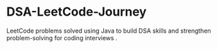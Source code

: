 # DSA-LeetCode-Journey
LeetCode problems solved using Java to build DSA skills and strengthen problem-solving for coding interviews .
